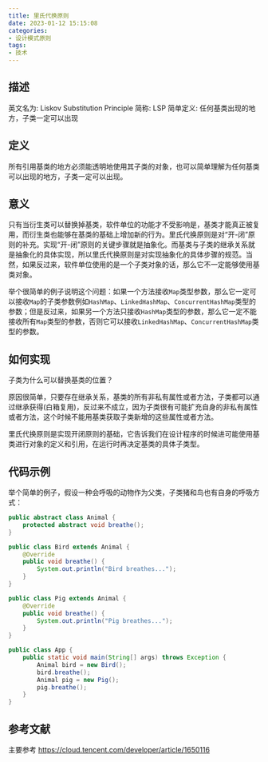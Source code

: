 ```yaml
---
title: 里氏代换原则
date: 2023-01-12 15:15:08
categories:
- 设计模式原则
tags:
- 技术
---
```


## 描述

英文名为: Liskov Substitution Principle
简称: LSP
简单定义: 任何基类出现的地方，子类一定可以出现
<!-- more -->



## 定义

所有引用基类的地方必须能透明地使用其子类的对象，也可以简单理解为任何基类可以出现的地方，子类一定可以出现。



## 意义

只有当衍生类可以替换掉基类，软件单位的功能才不受影响是，基类才能真正被复用，而衍生类也能够在基类的基础上增加新的行为。里氏代换原则是对“开-闭”原则的补充。实现“开-闭”原则的关键步骤就是抽象化。而基类与子类的继承关系就是抽象化的具体实现，所以里氏代换原则是对实现抽象化的具体步骤的规范。当然，如果反过来，软件单位使用的是一个子类对象的话，那么它不一定能够使用基类对象。

举个很简单的例子说明这个问题：如果一个方法接收`Map`类型参数，那么它一定可以接收`Map`的子类参数例如`HashMap`、`LinkedHashMap`、`ConcurrentHashMap`类型的参数；但是反过来，如果另一个方法只接收`HashMap`类型的参数，那么它一定不能接收所有`Map`类型的参数，否则它可以接收`LinkedHashMap`、`ConcurrentHashMap`类型的参数。



## 如何实现

子类为什么可以替换基类的位置？

原因很简单，只要存在继承关系，基类的所有非私有属性或者方法，子类都可以通过继承获得(白箱复用)，反过来不成立，因为子类很有可能扩充自身的非私有属性或者方法，这个时候不能用基类获取子类新增的这些属性或者方法。

里氏代换原则是实现开闭原则的基础，它告诉我们在设计程序的时候进可能使用基类进行对象的定义和引用，在运行时再决定基类的具体子类型。



## 代码示例

举个简单的例子，假设一种会呼吸的动物作为父类，子类猪和鸟也有自身的呼吸方式：

```java
public abstract class Animal {
	protected abstract void breathe();
}

public class Bird extends Animal {
	@Override
	public void breathe() {
		System.out.println("Bird breathes...");
	}
}

public class Pig extends Animal {
	@Override
	public void breathe() {
		System.out.println("Pig breathes...");
	}
}

public class App {
	public static void main(String[] args) throws Exception {
		Animal bird = new Bird();
		bird.breathe();
		Animal pig = new Pig();
		pig.breathe();
	}
} 
```





## 参考文献

主要参考 https://cloud.tencent.com/developer/article/1650116

